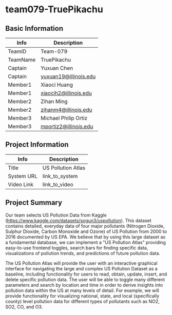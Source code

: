 # team079-TruePikachu

## Basic Information

|   Info      |        Description     |
| ----------- | ---------------------- |
| TeamID      |        Team-079        |
| TeamName    |       TruePikachu      |
| Captain     |       Yuxuan Chen      |
| Captain     |  yuxuan19@illinois.edu |
| Member1     |       Xiaoci Huang     |
| Member1     |  xiaocih2@illinois.edu |
| Member2     |        Zihan Ming      |
| Member2     |  zihanm4@illinois.edu  |
| Member3     |  Michael Philip Ortiz  |
| Member3     |  mportiz2@illinois.edu |

## Project Information

|   Info      |        Description     |
| ----------- | ---------------------- |
|  Title      |   US Pollution Atlas   |
| System URL  |      link_to_system    |
| Video Link  |      link_to_video     |

## Project Summary

Our team selects US Pollution Data from Kaggle (https://www.kaggle.com/datasets/sogun3/uspollution). This dataset contains detailed, everyday data of four major pollutants (Nitrogen Dioxide, Sulphur Dioxide, Carbon Monoxide and Ozone) of US Pollution from 2000 to 2016 documented by US EPA. We believe that by using this large dataset as a fundamental database, we can implement a "US Pollution Atlas" providing easy-to-use frontend toggles, search bars for finding specific data, visualizations of pollution trends, and predictions of future pollution data.

The US Pollution Atlas will provide the user with an interactive graphical interface for navigating the large and complex US Pollution Dataset as a baseline, including functionality for users to read, obtain, update, insert, and delete specific pollution data. The user will be able to toggle many different parameters and search by location and time in order to derive insights into pollution data within the US at many levels of detail. For example, we will provide functionality for visualizing national, state, and local (specifically county) level pollution data for different types of pollutants such as NO2, SO2, CO, and O3.
